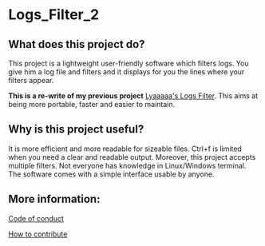 # Logs_Filter_2

## What does this project do?

This project is a lightweight user-friendly software which filters logs. You give him a log file and filters and it displays for you the lines where your filters appear.

**This is a re-write of my previous project** [Lyaaaaa's Logs Filter](https://github.com/Lyaaaaaaaaaaaaaaa/Lyaaaaa-s-Logs-Filter). This aims at being more portable, faster and easier to maintain. 

## Why is this project useful?
It is more efficient and more readable for sizeable files. Ctrl+f is limited when you need a clear and readable output. Moreover, this project accepts multiple filters. Not everyone has knowledge in Linux/Windows terminal. The software comes with a simple interface usable by anyone.

## More information:
[Code of conduct](https://github.com/Lyaaaaaaaaaaaaaaa/Logs_Filter_2/blob/Master/management/CODE_OF_CONDUCT.md)

[How to contribute](https://github.com/Lyaaaaaaaaaaaaaaa/Logs_Filter_2/blob/Master/management/CONTRIBUTING.md)
